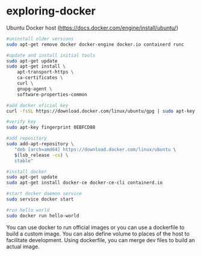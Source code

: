 # exploring-docker


Ubuntu Docker host (https://docs.docker.com/engine/install/ubuntu/)
```bash
#uninstall older versions
sudo apt-get remove docker docker-engine docker.io containerd runc

#update and install initial tools
sudo apt-get update
sudo apt-get install \
    apt-transport-https \
    ca-certificates \
    curl \
    gnupg-agent \
    software-properties-common

#add docker oficial key
curl -fsSL https://download.docker.com/linux/ubuntu/gpg | sudo apt-key add -

#verify key
sudo apt-key fingerprint 0EBFCD88

#add repository
sudo add-apt-repository \
   "deb [arch=amd64] https://download.docker.com/linux/ubuntu \
   $(lsb_release -cs) \
   stable"

#install docker
sudo apt-get update
sudo apt-get install docker-ce docker-ce-cli containerd.io

#start docker daemon service
sudo service docker start

#run hello world
sudo docker run hello-world
```

You can use docker to run official images or you can use a dockerfile to build a custom image.
You can also define volume to places of the host to facilitate development.
Using dockerfile, you can merge dev files to build an actual image.
